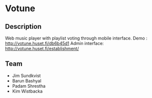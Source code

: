 Votune
=====

Description
-----------
Web music player with playlist voting through mobile interface.
Demo : http://votune.huset.fi/db6b45d1
Admin interface: http://votune.huset.fi/establishment/

Team
----
- Jim Sundkvist
- Barun Bashyal
- Padam Shrestha
- Kim Wistbacka
